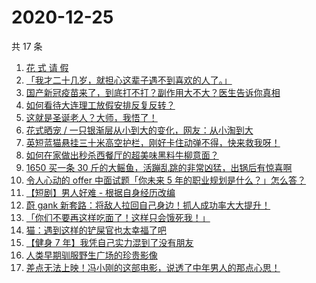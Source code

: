 # 2020-12-25

共 17 条

<!-- BEGIN ZHIHUVIDEO -->
<!-- 最后更新时间 Fri Dec 25 2020 01:40:25 GMT+0800 (CST) -->
1. [花 式 请 假](https://www.zhihu.com/zvideo/1325493445608464384)
1. [「我才二十几岁，就担心这辈子遇不到喜欢的人了。」](https://www.zhihu.com/zvideo/1325096324376268800)
1. [国产新冠疫苗来了，到底打不打？副作用大不大？医生告诉你真相](https://www.zhihu.com/zvideo/1325532762929647616)
1. [如何看待大连理工放假安排反复反转？](https://www.zhihu.com/zvideo/1325543624940691456)
1. [这就是圣诞老人？大师，我悟了！](https://www.zhihu.com/zvideo/1325528703321997312)
1. [花式晒宠 / 一只银渐层从小到大的变化，网友：从小淘到大](https://www.zhihu.com/zvideo/1325125183167021056)
1. [英短蓝猫悬挂三十米高空护栏，刚好卡住动弹不得，快来救我呀！](https://www.zhihu.com/zvideo/1325493060751577088)
1. [如何在家做出秒杀西餐厅的超美味黑料牛柳意面？](https://www.zhihu.com/zvideo/1325443369309466624)
1. [1650 买一条 30 斤的大鳐鱼，活蹦乱跳的非常凶猛，出锅后有惊喜啊](https://www.zhihu.com/zvideo/1324882344445202433)
1. [令人心动的 offer 中面试题「你未来 5 年的职业规划是什么？」怎么答？](https://www.zhihu.com/zvideo/1323183760343138304)
1. [【短剧】男人好难 - 根据自身经历改编](https://www.zhihu.com/zvideo/1324689730076516352)
1. [蔚 gank 新套路：将敌人拉回自己身边！抓人成功率大大提升！](https://www.zhihu.com/zvideo/1325237370867331072)
1. [「你们不要再这样吃面了！这样只会饿死我！」](https://www.zhihu.com/zvideo/1324799529976606720)
1. [猫：遇到这样的铲屎官也太幸福了吧](https://www.zhihu.com/zvideo/1325105919105937408)
1. [【健身 7 年】我凭自己实力混到了没有朋友](https://www.zhihu.com/zvideo/1325484781354377216)
1. [人类早期驯服野生广场的珍贵影像](https://www.zhihu.com/zvideo/1325148070048976896)
1. [差点无法上映！冯小刚的这部电影，说透了中年男人的那点心思！](https://www.zhihu.com/zvideo/1325512882760056832)
<!-- END ZHIHUVIDEO -->
